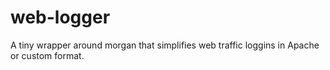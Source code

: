 # web-logger
A tiny wrapper around morgan that simplifies web traffic loggins in Apache or custom format.
